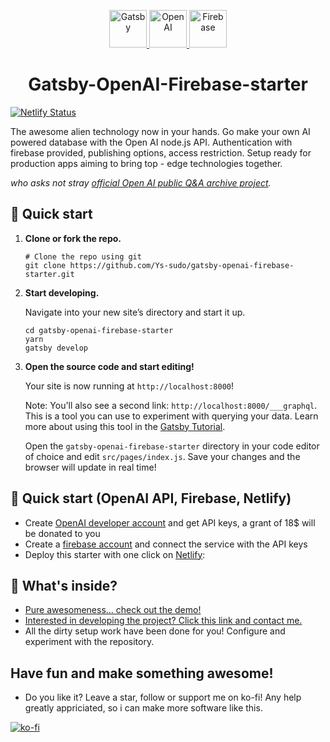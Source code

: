 <p align="center">
  <a href="https://gatsbyjs.com">
    <img alt="Gatsby" src="https://www.gatsbyjs.com/Gatsby-Monogram.svg" height="60" />
  </a>
  <a href="https://openai.com">
    <img alt="OpenAI" src="https://dwglogo.com/wp-content/uploads/2019/03/1600px-OpenAI_logo-1024x705.png" height="60" />
  </a>
  <a href="https://firebase.google.com">
    <img alt="Firebase" src="https://www.gstatic.com/mobilesdk/160503_mobilesdk/logo/2x/firebase_28dp.png" height="60" />
  </a>
</p>
<h1 align="center">
  Gatsby-OpenAI-Firebase-starter
</h1>

[![Netlify Status](https://api.netlify.com/api/v1/badges/44166e36-6e68-438a-b97a-6b3a7ca29ce4/deploy-status)](https://app.netlify.com/sites/open-q-and-ai/deploys)

The awesome alien technology now in your hands. Go make your own AI powered database with the Open AI node.js API. Authentication with firebase provided, publishing options, access restriction. Setup ready for production apps aiming to bring top - edge technologies together.   

_who asks not stray [official Open AI public Q&A archive project](https://open-q-and-ai.netlify.app/archives)._


## 🚀 Quick start

1.  **Clone or fork the repo.**
    ```shell
    # Clone the repo using git
    git clone https://github.com/Ys-sudo/gatsby-openai-firebase-starter.git
    ```
1.  **Start developing.**

    Navigate into your new site’s directory and start it up.

    ```shell
    cd gatsby-openai-firebase-starter
    yarn
    gatsby develop
    ```
1.  **Open the source code and start editing!**

    Your site is now running at `http://localhost:8000`!

    Note: You'll also see a second link: `http://localhost:8000/___graphql`. This is a tool you can use to experiment with querying your data. Learn more about using this tool in the [Gatsby Tutorial](https://www.gatsbyjs.com/docs/tutorial/part-4/#use-graphiql-to-explore-the-data-layer-and-write-graphql-queries).

    Open the `gatsby-openai-firebase-starter` directory in your code editor of choice and edit `src/pages/index.js`. Save your changes and the browser will update in real time!

## 🚀 Quick start (OpenAI API, Firebase, Netlify)
- Create [OpenAI developer account](https://platform.openai.com/docs/introduction) and get API keys, a grant of 18$ will be donated to you
- Create a [firebase account](https://firebase.google.com) and connect the service with the API keys
- Deploy this starter with one click on [Netlify](https://app.netlify.com/):


## 🧐 What's inside?

- [Pure awesomeness... check out the demo!](https://open-q-and-ai.netlify.app/archives)
- [Interested in developing the project? Click this link and contact me.](https://open-q-and-ai.netlify.app/early-access)
- All the dirty setup work have been done for you! Configure and experiment with the repository.

## Have fun and make something awesome!
- Do you like it? Leave a star, follow or support me on ko-fi! Any help greatly appriciated, so i can make more software like this.

[![ko-fi](https://ko-fi.com/img/githubbutton_sm.svg)](https://ko-fi.com/Y8Y4IT6E0)
